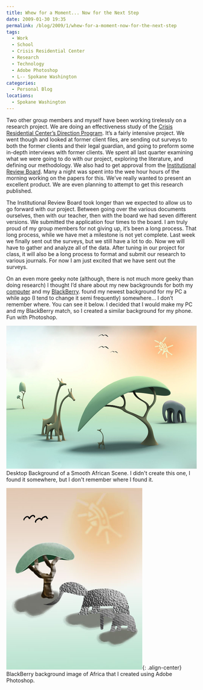 ```yaml
---
title: Whew for a Moment... Now for the Next Step
date: 2009-01-30 19:35
permalink: /blog/2009/1/whew-for-a-moment-now-for-the-next-step
tags:
  - Work
  - School
  - Crisis Residential Center
  - Research
  - Technology
  - Adobe Photoshop
  - L-- Spokane Washington
categories:
  - Personal Blog
locations: 
  - Spokane Washington
---
```



Two other group members and myself have been working tirelessly on a research project. We are doing an effectiveness study of the [Crisis Residential Center’s Direction Program][1]. It’s a fairly intensive project. We went though and looked at former client files, are sending out surveys to both the former clients and their legal guardian, and going to preform some in-depth interviews with former clients. We spent all last quarter examining what we were going to do with our project, exploring the literature, and defining our methodology. We also had to get approval from the [Institutional Review Board][2]. Many a night was spent into the wee hour hours of the morning working on the papers for this. We’ve really wanted to present an excellent product. We are even planning to attempt to get this research published.

   [1]: http://yfaconnections.org/ (Crisis Residential Center’s Direction Program)
   [2]: http://access.ewu.edu/Grants/Human-Subjects.xml (EWU Institutional Review Board)

The Institutional Review Board took longer than we expected to allow us to go forward with our project. Between going over the various documents ourselves, then with our teacher, then with the board we had seven different versions. We submitted the application four times to the board. I am truly proud of my group members for not giving up, it’s been a long process. That long process, while we have met a milestone is not yet complete. Last week we finally sent out the surveys, but we still have a lot to do. Now we will have to gather and analyze all of the data. After tuning in our project for class, it will also be a long process to format and submit our research to various journals. For now I am just excited that we have sent out the surveys.

On an even more geeky note (although, there is not much more geeky than doing research) I thought I’d share about my new backgrounds for both my [computer][3] and my [BlackBerry][4]. found my newest background for my PC a while ago (I tend to change it semi frequently) somewhere... I don’t remember where. You can see it below. I decided that I would make my PC and my BlackBerry match, so I created a similar background for my phone. Fun with Photoshop.

   [3]: http://www.hp.com/united-states/campaigns/touchsmart/#/TouchSmart-Tx2 (HP Touch Smart)
   [4]: http://phones.verizonwireless.com/blackberry/storm2/ (BlackBerry Storm 2)

![ Desktop Background of a Smooth African Scene. I didn't create this one, I found it somewhere, but I don't remember where I found it. ][5] Desktop Background of a Smooth African Scene. I didn't create this one, I found it somewhere, but I don't remember where I found it.

![ BlackBerry background image of Africa that I created using Adobe Photoshop.][6]{: .align-center} BlackBerry background image of Africa that I created using Adobe Photoshop.

   [5]: /assets/media/africa-desktop-background-smooth.jpg
   [6]: /assets/media/africa-blackberry-background-photoshop.jpg
